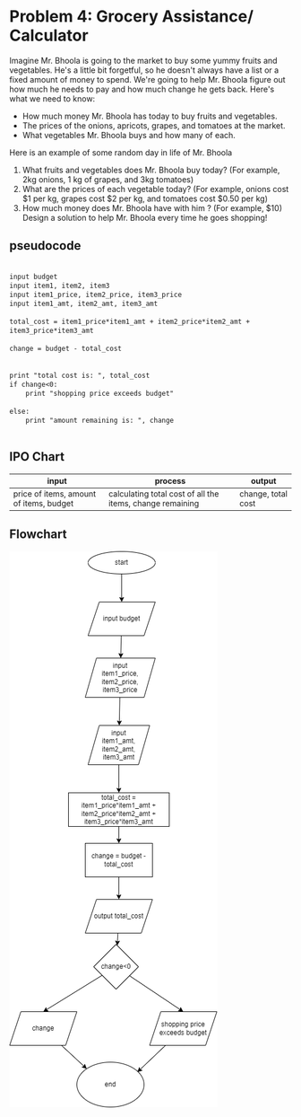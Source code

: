 # Problem 4: Grocery Assistance/ Calculator

Imagine Mr. Bhoola is going to the market to buy some yummy fruits and vegetables. He's a little bit forgetful, so he doesn't always have a list or a fixed amount of money to spend. We're going to help Mr. Bhoola figure out how much he needs to pay and how much change he gets back.
Here's what we need to know:

- How much money Mr. Bhoola has today to buy fruits and vegetables.
- The prices of the onions, apricots, grapes, and tomatoes at the market.
- What vegetables Mr. Bhoola buys and how many of each.

Here is an example of some random day in life of Mr. Bhoola

1. What fruits and vegetables does Mr. Bhoola buy today?
(For example, 2kg onions, 1 kg of grapes, and 3kg tomatoes)
2. What are the prices of each vegetable today?
(For example, onions cost \$1 per kg, grapes cost \$2 per kg, and tomatoes cost $0.50 per kg)
3. How much money does Mr. Bhoola have with him ?
(For example, $10)
Design a solution to help Mr. Bhoola every time he goes shopping!


## pseudocode

```pseudocode

input budget
input item1, item2, item3
input item1_price, item2_price, item3_price
input item1_amt, item2_amt, item3_amt

total_cost = item1_price*item1_amt + item2_price*item2_amt + item3_price*item3_amt

change = budget - total_cost


print "total cost is: ", total_cost
if change<0:
    print "shopping price exceeds budget"

else:
    print "amount remaining is: ", change


```

## IPO Chart

|input|process|output|
|-|-|-|
|price of items, amount of items, budget|calculating total cost of all the items, change remaining|change, total cost|

## Flowchart

![prob4](drawings/prob4.drawio.png)
